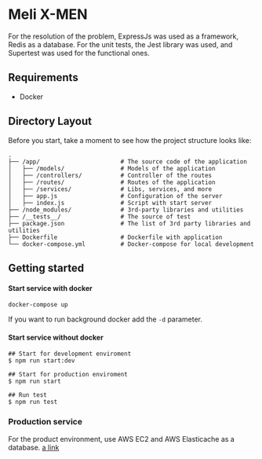 # Meli X-MEN
For the resolution of the problem, ExpressJs was used as a framework, Redis as a database. For the unit tests, the Jest library was used, and Supertest was used for the functional ones.

## Requirements
  * Docker

## Directory Layout

Before you start, take a moment to see how the project structure looks like:

```
.
├── /app/                       # The source code of the application
│   ├── /models/                # Models of the application
│   ├── /controllers/           # Controller of the routes
│   ├── /routes/                # Routes of the application
│   ├── /services/              # Libs, services, and more
│   ├── app.js                  # Configuration of the server
│   ├── index.js                # Script with start server
├── /node_modules/              # 3rd-party libraries and utilities
├── /__tests__/                 # The source of test
├── package.json                # The list of 3rd party libraries and utilities
├── Dockerfile                  # Dockerfile with application
└── docker-compose.yml          # Docker-compose for local development
```

## Getting started

#### Start service with docker
```
docker-compose up
```
If you want to run background docker add the `-d` parameter.


#### Start service without docker
```shell
## Start for development enviroment
$ npm run start:dev

## Start for production enviroment
$ npm run start

## Run test
$ npm run test
```

### Production service

For the product environment, use AWS EC2 and AWS Elasticache as a database.
[a link](http://http://3.95.16.96)

